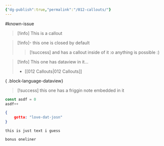 ```yaml
---
{"dg-publish":true,"permalink":"/012-callouts/"}
---
```


#known-issue 

> [!info]
> This is a callout


> [!info]- this one is closed by default
> > [!success] and has a callout inside of it :o
> > anything is possible :)


> [!info] This one has dataview in it...
>  - [[012 Callouts\|012 Callouts]]
> 
{ .block-language-dataview}

> [!success] this one has a friggin note embedded in it 
> 
<div class="transclusion internal-embed is-loaded"><div class="markdown-embed">




```js
const asdf = 0
asdf++
```

```json
{
	gotta: "love-dat-josn"
}
```

```
this is just text i guess
```

`bonus oneliner`



</div></div>



